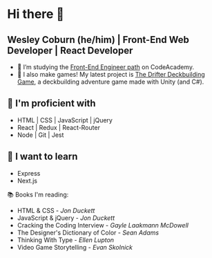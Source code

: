 # Hi there 👋
## Wesley Coburn (he/him) | Front-End Web Developer | React Developer

- 🌱 I’m studying the <a href="https://www.codecademy.com/career-journey/front-end-engineer">Front-End Engineer path</a> on CodeAcademy.
- 🔭 I also make games! My latest project is <a href="https://drifterthegame.com">The Drifter Deckbuilding Game</a>, a deckbuilding adventure game made with Unity (and C#).

## 💪 I'm proficient with
- HTML | CSS | JavaScript | jQuery
- React | Redux | React-Router
- Node | Git | Jest

## 🌠 I want to learn
- Express
- Next.js

📚 Books I'm reading:
- HTML & CSS - _Jon Duckett_
- JavaScript & jQuery - _Jon Duckett_
- Cracking the Coding Interview - _Gayle Laakmann McDowell_
- The Designer's Dictionary of Color - _Sean Adams_
- Thinking With Type - _Ellen Lupton_
- Video Game Storytelling - _Evan Skolnick_
